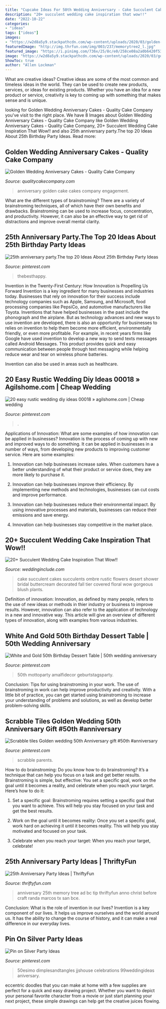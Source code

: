 ```yaml
---
title: "Cupcake Ideas For 50th Wedding Anniversary - Cake Succulent Cakes Succulents Ombre Rustic Flowers Desert Shower Bridal Buttercream Decorated Fall Tier Covered Floral Wow Gorgeous Blush Plants"
description: "20+ succulent wedding cake inspiration that wow!!"
date: "2022-10-22"
categories:
- "ideas"
tags: ["ideas"]
images:
- "https://w2d8a5y9.stackpathcdn.com/wp-content/uploads/2020/03/golden-anniversary-star-burst.jpg"
featuredImage: "http://img.thrfun.com/img/003/237/memorytree2_l.jpg"
featured_image: "https://i.pinimg.com/736x/25/8c/e0/258ce08a2a0b6420f53dd1590837ce75.jpg"
image: "https://w2d8a5y9.stackpathcdn.com/wp-content/uploads/2020/03/golden-anniversary-star-burst.jpg"
ShowToc: true
author: "Allen Lockman"
---
```



What are creative ideas?
Creative ideas are some of the most common and timeless ideas in the world. They can be used to create new products, services, or ideas for existing products. Whether you have an idea for a new product or service, creativity is key to coming up with something that makes sense and is unique.

	

		
looking for Golden Wedding Anniversary Cakes - Quality Cake Company you've visit to the right place. We have 8 Images about Golden Wedding Anniversary Cakes - Quality Cake Company like Golden Wedding Anniversary Cakes - Quality Cake Company, 20+ Succulent Wedding Cake Inspiration That Wow!! and also 25th anniversary party.The top 20 Ideas About 25th Birthday Party Ideas. Read more:
		
    
## Golden Wedding Anniversary Cakes - Quality Cake Company

<img loading=lazy src="https://w2d8a5y9.stackpathcdn.com/wp-content/uploads/2020/03/golden-anniversary-star-burst.jpg" onerror="this.onerror=null;this.src='https://tse3.mm.bing.net/th?id=OIP.0Ax8UVP0rqjPcAyhmWiddgHaKo&amp;pid=15.1';" alt="Golden Wedding Anniversary Cakes - Quality Cake Company">

_Source: qualitycakecompany.com_

>anniversary golden cake cakes company engagement. 

	

What are the different types of brainstroming?
There are a variety of brainstroming techniques, all of which have their own benefits and drawbacks. Brainstroming can be used to increase focus, concentration, and productivity. However, it can also be an effective way to get rid of distractions and improve overall mental clarity.

    
## 25th Anniversary Party.The Top 20 Ideas About 25th Birthday Party Ideas

<img loading=lazy src="https://i.pinimg.com/736x/b6/8e/07/b68e077bcda889ab9d8edfb094a66935.jpg" onerror="this.onerror=null;this.src='https://tse1.mm.bing.net/th?id=OIP.8aJW_vPsia3Zwq2kNJbZPAHaLH&amp;pid=15.1';" alt="25th anniversary party.The top 20 Ideas About 25th Birthday Party Ideas">

_Source: pinterest.com_

>thebesthappy. 

	

Invention in the Twenty-First Century: How Innovation is Propelling Us Forward
Invention is a key ingredient for many businesses and industries today. Businesses that rely on innovation for their success include technology companies such as Apple, Samsung, and Microsoft, food processing companies like PepsiCo, and automotive manufacturers like Toyota. Inventions that have helped businesses in the past include the phonograph and the airplane.
But as technology advances and new ways to use invention are developed, there is also an opportunity for businesses to relies on invention to help them become more efficient, environmentally friendly, or even more profitable. For example, in recent years firms like Google have used invention to develop a new way to send texts messages called Android Messages. This product provides quick and easy communication between people through text messaging while helping reduce wear and tear on wireless phone batteries.

Invention can also be used in areas such as healthcare.

    
## 20 Easy Rustic Wedding Diy Ideas 00018 » Agilshome.com | Cheap Wedding

<img loading=lazy src="https://i.pinimg.com/736x/e5/03/27/e50327fe7449fa5a28bf7f202487e4e6.jpg" onerror="this.onerror=null;this.src='https://tse4.mm.bing.net/th?id=OIP.tl_qnG3raKNq9_FxDF2bIwHaO0&amp;pid=15.1';" alt="20 easy rustic wedding diy ideas 00018 » agilshome.com | Cheap wedding">

_Source: pinterest.com_

>. 

	

Applications of Innovation: What are some examples of how innovation can be applied in businesses?
Innovation is the process of coming up with new and improved ways to do something. It can be applied in businesses in a number of ways, from developing new products to improving customer service. Here are some examples:
1. Innovation can help businesses increase sales. When customers have a better understanding of what their product or service does, they are more likely to purchase it.

2. Innovation can help businesses improve their efficiency. By implementing new methods and technologies, businesses can cut costs and improve performance.

3. Innovation can help businesses reduce their environmental impact. By using innovative processes and materials, businesses can reduce their emissions and save energy.

4. Innovation can help businesses stay competitive in the market place.

    
## 20+ Succulent Wedding Cake Inspiration That Wow!!

<img loading=lazy src="http://www.weddinginclude.com/wp-content/uploads/2016/07/succulent-covered-wedding-cake-ideas.jpg" onerror="this.onerror=null;this.src='https://tse3.mm.bing.net/th?id=OIP.ePEVpT6_An-UN3h1QWZCCgHaLH&amp;pid=15.1';" alt="20+ Succulent Wedding Cake Inspiration That Wow!!">

_Source: weddinginclude.com_

>cake succulent cakes succulents ombre rustic flowers desert shower bridal buttercream decorated fall tier covered floral wow gorgeous blush plants. 

	

Definition of innovation:
Innovation, as defined by many people, refers to the use of new ideas or methods in thier industry or business to improve results. However, innovation can also refer to the application of technology in a new and innovative way. This article will give an overview of different types of innovation, along with examples from various industries.

    
## White And Gold 50th Birthday Dessert Table | 50th Wedding Anniversary

<img loading=lazy src="https://i.pinimg.com/736x/25/8c/e0/258ce08a2a0b6420f53dd1590837ce75.jpg" onerror="this.onerror=null;this.src='https://tse3.mm.bing.net/th?id=OIP.XroH6BUjhbS4VjVtJeIy1gHaLH&amp;pid=15.1';" alt="White and Gold 50th Birthday Dessert Table | 50th wedding anniversary">

_Source: pinterest.com_

>50th mottoparty amalfidecor geburtstagsparty. 

	

Conclusion: Tips for using brainstroming in your work.
The use of brainstroming in work can help improve productivity and creativity. With a little bit of practice, you can get started using brainstroming to increase your understanding of problems and solutions, as well as develop better problem-solving skills.

    
## Scrabble Tiles Golden Wedding 50th Anniversary Gift #50th #anniversary

<img loading=lazy src="https://i.pinimg.com/736x/b9/45/ef/b945efcd58bcc02e8f58c482ab6f8291.jpg" onerror="this.onerror=null;this.src='https://tse2.mm.bing.net/th?id=OIP.9VijDDXmlDDdwyWqNT4rGQHaJ3&amp;pid=15.1';" alt="Scrabble tiles Golden wedding 50th Anniversary gift #50th #anniversary">

_Source: pinterest.com_

>scrabble parents. 

	

How to do brainstroming:
Do you know how to do brainstroming? It’s a technique that can help you focus on a task and get better results. Brainstroming is simple, but effective: You set a specific goal, work on the goal until it becomes a reality, and celebrate when you reach your target. Here’s how to do it: 
1. Set a specific goal: Brainstroming requires setting a specific goal that you want to achieve. This will help you stay focused on your task and get the best results. 

2. Work on the goal until it becomes reality: Once you set a specific goal, work hard on achieving it until it becomes reality. This will help you stay motivated and focused on your task. 

3. Celebrate when you reach your target: When you reach your target, celebrate!

    
## 25th Anniversary Party Ideas | ThriftyFun

<img loading=lazy src="http://img.thrfun.com/img/003/237/memorytree2_l.jpg" onerror="this.onerror=null;this.src='https://tse2.mm.bing.net/th?id=OIP.J5vKZ4D_9nKikcJH1wBDrgHaKu&amp;pid=15.1';" alt="25th Anniversary Party Ideas | ThriftyFun">

_Source: thriftyfun.com_

>anniversary 25th memory tree ad bc tip thriftyfun anno christ before craft randa marcos tx san bce. 

	

Conclusion: What is the role of invention in our lives?
Invention is a key component of our lives. It helps us improve ourselves and the world around us. It has the ability to change the course of history, and it can make a real difference in our everyday lives.

    
## Pin On Silver Party Ideas

<img loading=lazy src="https://i.pinimg.com/736x/2a/ef/02/2aef022a63933eb1be78f360b050cf71.jpg" onerror="this.onerror=null;this.src='https://tse2.mm.bing.net/th?id=OIP.QSr3fow_nrZEXy_tdky19wHaJ4&amp;pid=15.1';" alt="Pin on Silver Party Ideas">

_Source: pinterest.com_

>50esimo dimplesandtangles jjshouse celebrations 99weddingideas aniversary. 

	

eccentric doodles that you can make at home with a few supplies are perfect for a quick and easy drawing project. Whether you want to depict your personal favorite character from a movie or just start planning your next project, these simple drawings can help get the creative juices flowing.

